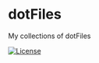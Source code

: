 # dotFiles

My collections of dotFiles

[![License](https://img.shields.io/github/license/alfianguide/dotFiles.svg?style=flat-square)](LICENSE)

